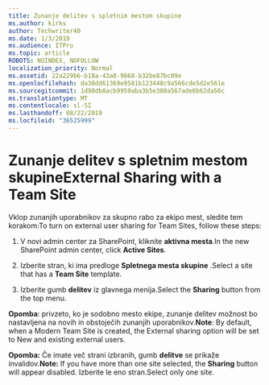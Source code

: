```yaml
---
title: Zunanje delitev s spletnim mestom skupine
ms.author: kirks
author: Techwriter40
ms.date: 1/3/2019
ms.audience: ITPro
ms.topic: article
ROBOTS: NOINDEX, NOFOLLOW
localization_priority: Normal
ms.assetid: 22a229b6-b18a-43a8-9868-b32be87bc09e
ms.openlocfilehash: da38dd61369e9581b123448c9a566cde5d2e561e
ms.sourcegitcommit: 1d98db8acb9959aba3b5e308a567ade6b62da56c
ms.translationtype: MT
ms.contentlocale: sl-SI
ms.lasthandoff: 08/22/2019
ms.locfileid: "36525999"
---
```

# <a name="external-sharing-with-a-team-site"></a><span data-ttu-id="06b4a-102">Zunanje delitev s spletnim mestom skupine</span><span class="sxs-lookup"><span data-stu-id="06b4a-102">External Sharing with a Team Site</span></span>

<span data-ttu-id="06b4a-103">Vklop zunanjih uporabnikov za skupno rabo za ekipo mest, sledite tem korakom:</span><span class="sxs-lookup"><span data-stu-id="06b4a-103">To turn on external user sharing for Team Sites, follow these steps:</span></span> 
  
1. <span data-ttu-id="06b4a-104">V novi admin center za SharePoint, kliknite **aktivna mesta**.</span><span class="sxs-lookup"><span data-stu-id="06b4a-104">In the new SharePoint admin center, click **Active Sites**.</span></span>
  
2. <span data-ttu-id="06b4a-105">Izberite stran, ki ima predloge **Spletnega mesta skupine** .</span><span class="sxs-lookup"><span data-stu-id="06b4a-105">Select a site that has a **Team Site** template.</span></span> 
  
3. <span data-ttu-id="06b4a-106">Izberite gumb **delitev** iz glavnega menija.</span><span class="sxs-lookup"><span data-stu-id="06b4a-106">Select the **Sharing** button from the top menu.</span></span> 
  
 <span data-ttu-id="06b4a-107">**Opomba**: privzeto, ko je sodobno mesto ekipe, zunanje delitev možnost bo nastavljena na novih in obstoječih zunanjih uporabnikov.</span><span class="sxs-lookup"><span data-stu-id="06b4a-107">**Note**: By default, when a Modern Team Site is created, the External sharing option will be set to New and existing external users.</span></span> 
  
 <span data-ttu-id="06b4a-108">**Opomba:** Če imate več strani izbranih, gumb **delitve** se prikaže invalidov.</span><span class="sxs-lookup"><span data-stu-id="06b4a-108">**Note:** If you have more than one site selected, the **Sharing** button will appear disabled.</span></span> <span data-ttu-id="06b4a-109">Izberite le eno stran.</span><span class="sxs-lookup"><span data-stu-id="06b4a-109">Select only one site.</span></span> 
  

